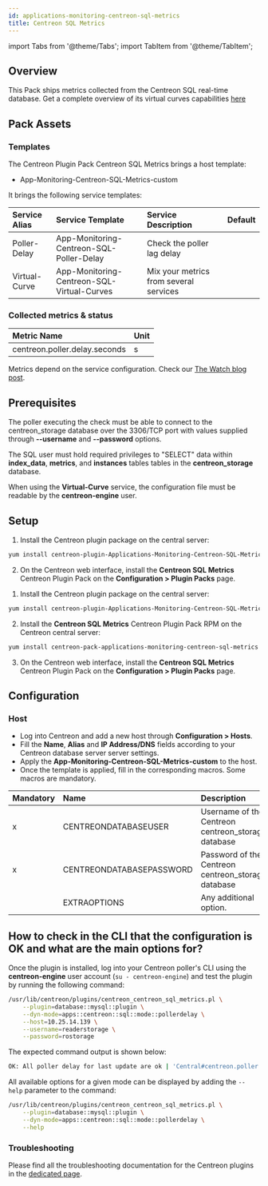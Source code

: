 ```yaml
---
id: applications-monitoring-centreon-sql-metrics
title: Centreon SQL Metrics
---
```

import Tabs from '@theme/Tabs';
import TabItem from '@theme/TabItem';

## Overview

This Pack ships metrics collected from the Centreon SQL real-time database. Get a complete
overview of its virtual curves capabilities [here](https://thewatch.centreon.com/product-how-to-21/get-to-know-app-centreon-sql-metric-pack-and-start-building-some-virtual-curves-296)

## Pack Assets

### Templates

The Centreon Plugin Pack Centreon SQL Metrics brings a host template:

* App-Monitoring-Centreon-SQL-Metrics-custom

It brings the following service templates:

| Service Alias   | Service Template                            | Service Description                         | Default |
| :-------------- | :------------------------------------------ | :------------------------------------------ | :------ |
| Poller-Delay    | App-Monitoring-Centreon-SQL-Poller-Delay    | Check the poller lag delay                  |         |
| Virtual-Curve   | App-Monitoring-Centreon-SQL-Virtual-Curves  | Mix your metrics from several services      |         |

### Collected metrics & status

<Tabs groupId="sync">
<TabItem value="Poller-Delay" label="Poller-Delay">

| Metric Name                    | Unit   |
| :----------------------------- | :----- |
| centreon.poller.delay.seconds  |    s   |

</TabItem>
<TabItem value="Virtual-Curve" label="Virtual-Curve">

Metrics depend on the service configuration. Check our [The Watch blog post](https://thewatch.centreon.com/product-how-to-21/get-to-know-app-centreon-sql-metric-pack-and-start-building-some-virtual-curves-296).
</TabItem>
</Tabs>

## Prerequisites

The poller executing the check must be able to connect to the centreon_storage database over the 3306/TCP port with values supplied through **--username** and **--password** options.

The SQL user must hold required privileges to "SELECT" data within **index_data**, **metrics**, and **instances** tables tables in the **centreon_storage** database.

When using the **Virtual-Curve** service, the configuration file must be readable by the **centreon-engine** user. 
  
## Setup

<Tabs groupId="sync">
<TabItem value="Online License" label="Online License">

1. Install the Centreon plugin package on the central server:

```bash
yum install centreon-plugin-Applications-Monitoring-Centreon-SQL-Metrics
```

2. On the Centreon web interface, install the **Centreon SQL Metrics** Centreon Plugin Pack on the **Configuration > Plugin Packs** page.

</TabItem>
<TabItem value="Offline License" label="Offline License">

1. Install the Centreon plugin package on the central server:

```bash
yum install centreon-plugin-Applications-Monitoring-Centreon-SQL-Metrics
```

2. Install the **Centreon SQL Metrics** Centreon Plugin Pack RPM on the Centreon central server:

```bash
yum install centreon-pack-applications-monitoring-centreon-sql-metrics
```

3. On the Centreon web interface, install the **Centreon SQL Metrics** Centreon Plugin Pack on the **Configuration > Plugin Packs** page.

</TabItem>
</Tabs>

## Configuration

### Host

* Log into Centreon and add a new host through **Configuration > Hosts**.
* Fill the **Name**, **Alias** and **IP Address/DNS** fields according to your Centreon database server server settings.
* Apply the **App-Monitoring-Centreon-SQL-Metrics-custom** to the host.
* Once the template is applied, fill in the corresponding macros. Some macros are mandatory.

| Mandatory | Name                     | Description                                                  |
| :-------- | :----------------------- | :----------------------------------------------------------- |
|     x     | CENTREONDATABASEUSER     | Username of the Centreon centreon_storage database           |
|     x     | CENTREONDATABASEPASSWORD | Password of the Centreon centreon_storage database           |
|           | EXTRAOPTIONS             | Any additional option.                                       |

## How to check in the CLI that the configuration is OK and what are the main options for? 

Once the plugin is installed, log into your Centreon poller's CLI using the **centreon-engine** user account (`su - centreon-engine`) and test the plugin by running the following 
command:

```bash
/usr/lib/centreon/plugins/centreon_centreon_sql_metrics.pl \
    --plugin=database::mysql::plugin \
    --dyn-mode=apps::centreon::sql::mode::pollerdelay \
    --host=10.25.14.139 \
    --username=readerstorage \
    --password=rostorage
```

The expected command output is shown below:

```bash
OK: All poller delay for last update are ok | 'Central#centreon.poller.delay.seconds'=30s;;;; 'poller#centreon.poller.delay.seconds'=14s;;;;
```

All available options for a given mode can be displayed by adding the 
`--help` parameter to the command:

```bash
/usr/lib/centreon/plugins/centreon_centreon_sql_metrics.pl \
    --plugin=database::mysql::plugin \
    --dyn-mode=apps::centreon::sql::mode::pollerdelay \
    --help
```

### Troubleshooting

Please find all the troubleshooting documentation for the Centreon plugins in the [dedicated page](../getting-started/how-to-guides/troubleshooting-plugins.md).
